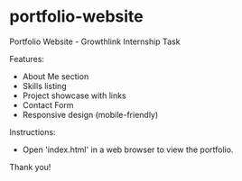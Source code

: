 # portfolio-website
Portfolio Website - Growthlink Internship Task

Features:
- About Me section
- Skills listing
- Project showcase with links
- Contact Form
- Responsive design (mobile-friendly)

Instructions:
- Open 'index.html' in a web browser to view the portfolio.


Thank you!
